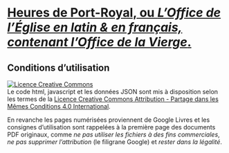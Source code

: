 # [Heures de Port-Royal, ou *L’Office de l’Église en latin & en français, contenant l’Office de la Vierge*.](https://heures.sacy.be/)

## Conditions d’utilisation

<a rel="license" href="http://creativecommons.org/licenses/by-sa/4.0/"><img alt="Licence Creative Commons" style="border-width:0" src="https://i.creativecommons.org/l/by-sa/4.0/88x31.png" /></a><br />Le code html, javascript et les données JSON sont mis à disposition selon les termes de la <a rel="license" href="http://creativecommons.org/licenses/by-sa/4.0/">Licence Creative Commons Attribution -  Partage dans les Mêmes Conditions 4.0 International</a>.

En revanche les pages numérisées proviennent de Google Livres et les consignes d’utilisation sont rappelées à la première page des documents PDF originaux, comme *ne pas utiliser les fichiers à des fins commerciales*, *ne pas supprimer l’attribution* (le filigrane Google) et *rester dans la légalité*.
